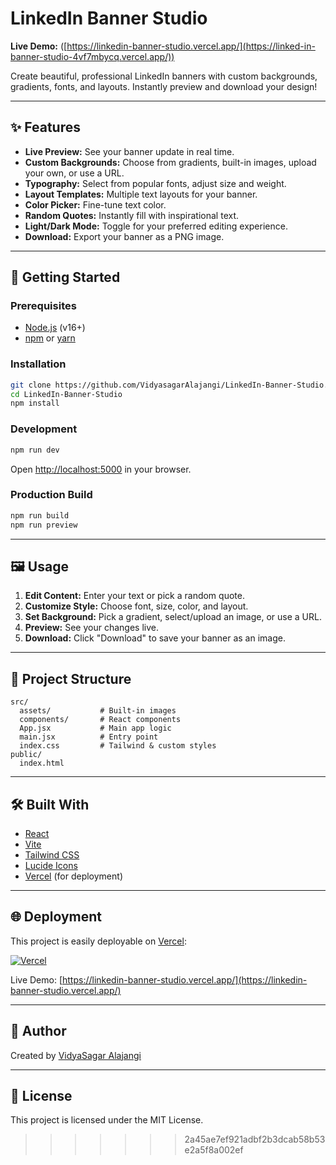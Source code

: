 # LinkedIn Banner Studio

**Live Demo:** ([https://linkedin-banner-studio.vercel.app/](https://linked-in-banner-studio-4vf7mbycq.vercel.app/))

Create beautiful, professional LinkedIn banners with custom backgrounds, gradients, fonts, and layouts. Instantly preview and download your design!

---

## ✨ Features

- **Live Preview:** See your banner update in real time.
- **Custom Backgrounds:** Choose from gradients, built-in images, upload your own, or use a URL.
- **Typography:** Select from popular fonts, adjust size and weight.
- **Layout Templates:** Multiple text layouts for your banner.
- **Color Picker:** Fine-tune text color.
- **Random Quotes:** Instantly fill with inspirational text.
- **Light/Dark Mode:** Toggle for your preferred editing experience.
- **Download:** Export your banner as a PNG image.

---

## 🚀 Getting Started

### Prerequisites

- [Node.js](https://nodejs.org/) (v16+)
- [npm](https://www.npmjs.com/) or [yarn](https://yarnpkg.com/)

### Installation

```sh
git clone https://github.com/VidyasagarAlajangi/LinkedIn-Banner-Studio.git
cd LinkedIn-Banner-Studio
npm install
```

### Development

```sh
npm run dev
```
Open [http://localhost:5000](http://localhost:5000) in your browser.

### Production Build

```sh
npm run build
npm run preview
```

---

## 🖼️ Usage

1. **Edit Content:** Enter your text or pick a random quote.
2. **Customize Style:** Choose font, size, color, and layout.
3. **Set Background:** Pick a gradient, select/upload an image, or use a URL.
4. **Preview:** See your changes live.
5. **Download:** Click "Download" to save your banner as an image.

---

## 📁 Project Structure

```
src/
  assets/           # Built-in images
  components/       # React components
  App.jsx           # Main app logic
  main.jsx          # Entry point
  index.css         # Tailwind & custom styles
public/
  index.html
```

---

## 🛠️ Built With

- [React](https://react.dev/)
- [Vite](https://vitejs.dev/)
- [Tailwind CSS](https://tailwindcss.com/)
- [Lucide Icons](https://lucide.dev/)
- [Vercel](https://vercel.com/) (for deployment)

---

## 🌐 Deployment

This project is easily deployable on [Vercel](https://vercel.com/):

[![Vercel](https://vercel.com/button)](https://vercel.com/import/project?template=https://github.com/VidyasagarAlajangi/LinkedIn-Banner-Studio)

Live Demo: [https://linkedin-banner-studio.vercel.app/](https://linkedin-banner-studio.vercel.app/)

---

## 👤 Author

Created by [VidyaSagar Alajangi](https://www.linkedin.com/in/vidyasagaralajangi/)

---

## 📄 License

This project is licensed under the MIT License.
>>>>>>> 2a45ae7ef921adbf2b3dcab58b53e2a5f8a002ef

